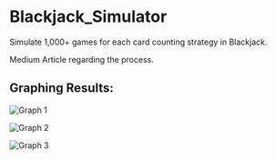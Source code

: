 # Blackjack_Simulator
Simulate 1,000+ games for each card counting strategy in Blackjack.

Medium Article regarding the process.

## Graphing Results:

![Graph 1](https://github.com/marcosan93/Blackjack_Simulator/blob/master/bj_1.png)

![Graph 2](https://github.com/marcosan93/Blackjack_Simulator/blob/master/bj_2.png)

![Graph 3](https://github.com/marcosan93/Blackjack_Simulator/blob/master/bj_3.png)
